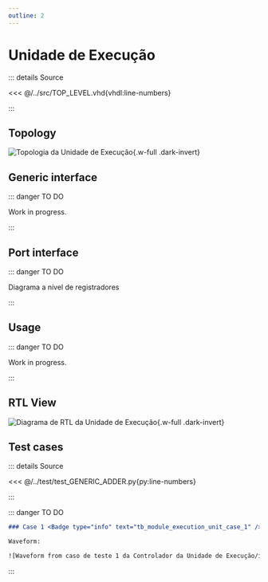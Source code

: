 ```yaml
---
outline: 2
---
```


# Unidade de Execução

::: details Source <a href="https://github.com/pfeinsper/24a-CTI-RISCV/blob/main/src/MODULE_EXECUTION_UNIT.vhd" target="blank" style="float:right"><Badge type="tip" text="MODULE_EXECUTION_UNIT.vhd &boxbox;" /></a>

<<< @/../src/TOP_LEVEL.vhd{vhdl:line-numbers}

:::

## Topology

![Topologia da Unidade de Execução](/images/reference/components/module_alu.drawio.svg){.w-full .dark-invert}

## Generic interface

::: danger TO DO

Work in progress.

:::

## Port interface

::: danger TO DO

Diagrama a nível de registradores

:::

## Usage

::: danger TO DO

Work in progress.

:::

## RTL View

![Diagrama de RTL da Unidade de Execução](/images/reference/components/module_alu_netlist.svg){.w-full .dark-invert}

## Test cases

::: details Source <a href="https://github.com/pfeinsper/24a-CTI-RISCV/blob/main/test/test_MODULE_EXECUTION_UNIT.py" target="blank" style="float:right"><Badge type="tip" text="test_MODULE_EXECUTION_UNIT.py &boxbox;" /></a>

<<< @/../test/test_GENERIC_ADDER.py{py:line-numbers}

:::

::: danger TO DO

```md
### Case 1 <Badge type="info" text="tb_module_execution_unit_case_1" />

Waveform:

![Waveform from caso de teste 1 da Controlador da Unidade de Execução/images/reference/components/tb_module_execution_unit_case_1.svg){.w-full .dark-invert}
```

:::
